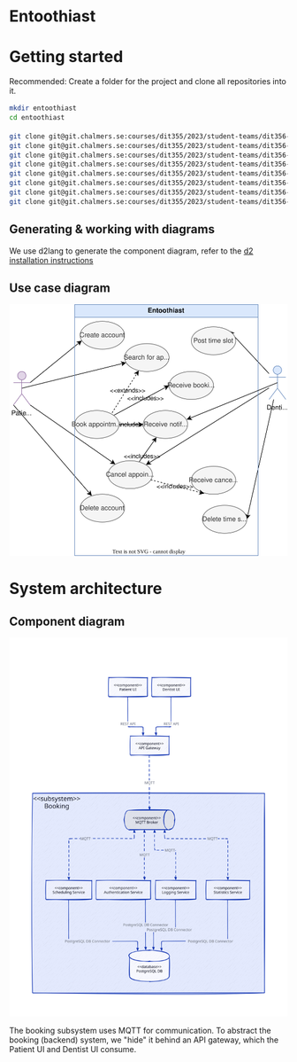 # Entoothiast

# Getting started

Recommended: Create a folder for the project and clone all repositories into it.

```bash
mkdir entoothiast
cd entoothiast

git clone git@git.chalmers.se:courses/dit355/2023/student-teams/dit356-2023-08/entoothiast.git
git clone git@git.chalmers.se:courses/dit355/2023/student-teams/dit356-2023-08/api-gateway.git
git clone git@git.chalmers.se:courses/dit355/2023/student-teams/dit356-2023-08/authentication-service.git
git clone git@git.chalmers.se:courses/dit355/2023/student-teams/dit356-2023-08/dentist-ui.git
git clone git@git.chalmers.se:courses/dit355/2023/student-teams/dit356-2023-08/logging-service.git
git clone git@git.chalmers.se:courses/dit355/2023/student-teams/dit356-2023-08/patient-ui.git
git clone git@git.chalmers.se:courses/dit355/2023/student-teams/dit356-2023-08/scheduling-service.git
git clone git@git.chalmers.se:courses/dit355/2023/student-teams/dit356-2023-08/statistics-service.git
```

## Generating & working with diagrams

We use d2lang to generate the component diagram, refer to the [d2 installation instructions](https://d2lang.com/tour/install)

## Use case diagram
![Use case diagram](./diagrams/use-case-v1.drawio.svg)

# System architecture

## Component diagram

![Component diagram](./diagrams/component-diagram.svg)

The booking subsystem uses MQTT for communication. To abstract the booking (backend) system, we "hide" it behind an API gateway, which the Patient UI and Dentist UI consume.
